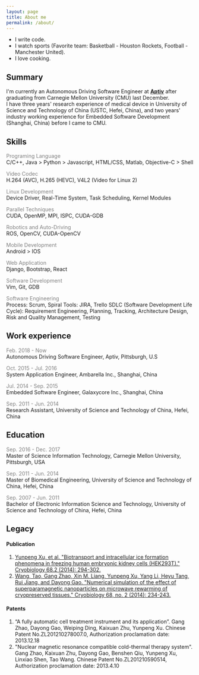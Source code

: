 ```yaml
---
layout: page
title: About me
permalink: /about/
---
```


* I write code.
* I watch sports (Favorite team: Basketball - Houston Rockets, Football - Manchester United).
* I love cooking.

## Summary
I'm currently an Autonomous Driving Software Engineer at [**Aptiv**](https://www.aptiv.com/) after graduating from Carnegie Mellon University (CMU) last December.  
I have three years' research experience of medical device in University of Science and Technology of China (USTC, Hefei, China), 
and two years' industry working experience for Embedded Software Development (Shanghai, China) before I came to CMU.

## Skills
<span style="color:gray">Programing Language</span>  
C/C++, Java > Python > Javascript, HTML/CSS, Matlab, Objective-C > Shell

<span style="color:gray">Video Codec</span>  
H.264 (AVC), H.265 (HEVC), V4L2 (Video for Linux 2)

<span style="color:gray">Linux Development</span>  
Device Driver, Real-Time System, Task Scheduling, Kernel Modules

<span style="color:gray">Parallel Techniques</span>  
CUDA, OpenMP, MPI, ISPC, CUDA-GDB

<span style="color:gray">Robotics and Auto-Driving</span>  
ROS, OpenCV, CUDA-OpenCV

<span style="color:gray">Mobile Development</span>  
Android > IOS

<span style="color:gray">Web Application</span>  
Django, Bootstrap, React

<span style="color:gray">Software Development</span>  
Vim, Git, GDB

<span style="color:gray">Software Engineering</span>  
Process: Scrum, Spiral 
Tools: JIRA, Trello
SDLC (Software Development Life Cycle): Requirement Engineering, Planning, Tracking, Architecture Design, Risk and Quality Management, Testing 

## Work experience
<span style="color:gray">Feb. 2018 - Now</span>  
Autonomous Driving Software Engineer, Aptiv, Pittsburgh, U.S

<span style="color:gray">Oct. 2015 - Jul. 2016</span>  
System Application Engineer, Ambarella Inc., Shanghai, China

<span style="color:gray">Jul. 2014 - Sep. 2015</span>  
Embedded Software Engineer, Galaxycore Inc., Shanghai, China

<span style="color:gray">Sep. 2011 - Jun. 2014</span>  
Research Assistant, University of Science and Technology of China, Hefei, China

## Education
<span style="color:gray">Sep. 2016 - Dec. 2017</span>  
Master of Science Information Technology, Carnegie Mellon University, Pittsburgh, USA

<span style="color:gray">Sep. 2011 - Jun. 2014</span>  
Master of Biomedical Engineering, University of Science and Technology of China, Hefei, China

<span style="color:gray">Sep. 2007 - Jun. 2011</span>  
Bachelor of Electronic Information Science and Technology, University of Science and Technology of China, Hefei, China

## Legacy
#### Publication
1. [Yunpeng Xu, et al. "Biotransport and intracellular ice formation phenomena in freezing human embryonic kidney cells (HEK293T)." Cryobiology 68.2 (2014): 294-302.](http://www.sciencedirect.com/science/article/pii/S0011224014000443)  
2. [Wang, Tao, Gang Zhao, Xin M. Liang, Yunpeng Xu, Yang Li, Heyu Tang, Rui Jiang, and Dayong Gao. "Numerical simulation of the effect of superparamagnetic nanoparticles on microwave rewarming of cryopreserved tissues." Cryobiology 68, no. 2 (2014): 234-243.](http://www.sciencedirect.com/science/article/pii/S0011224014000182)

#### Patents
1. “A fully automatic cell treatment instrument and its application”. Gang Zhao, Dayong Gao, Weiping Ding,
Kaixuan Zhu, Yunpeng Xu. Chinese Patent No.ZL201210278007.0, Authorization proclamation date: 2013.12.18
2. "Nuclear magnetic resonance compatible cold-thermal therapy system". Gang Zhao, Kaixuan Zhu, Dayong Gao, Benshen Qiu, Yunpeng Xu, 
Linxiao Shen, Tao Wang. Chinese Patent No.ZL201210590514, Authorization proclamation date: 2013.4.10


